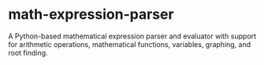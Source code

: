 # math-expression-parser
A Python-based mathematical expression parser and evaluator with support for arithmetic operations, mathematical functions, variables, graphing, and root finding.
